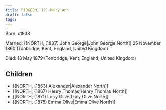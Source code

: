 ```yaml
---
title: PIDGEON, (?) Mary Ann
draft: false
tags:
---
```

Born: c1838

Married: [[NORTH, (1837) John George|John George North]] 25 November 1860 (Tonbridge, Kent, England, United Kingdom)

Died: 13 May 1879 (Tonbridge, Kent, England, United Kingdom)

## Children
- [[NORTH, (1863) Alexander|Alexander North]]
- [[NORTH, (1867) Henry Thomas|Henry Thomas North]]
- [[NORTH, (1871) Lucy Olive|Lucy Olive North]]
- [[NORTH, (1875) Emma Olive|Emma Olive North]]